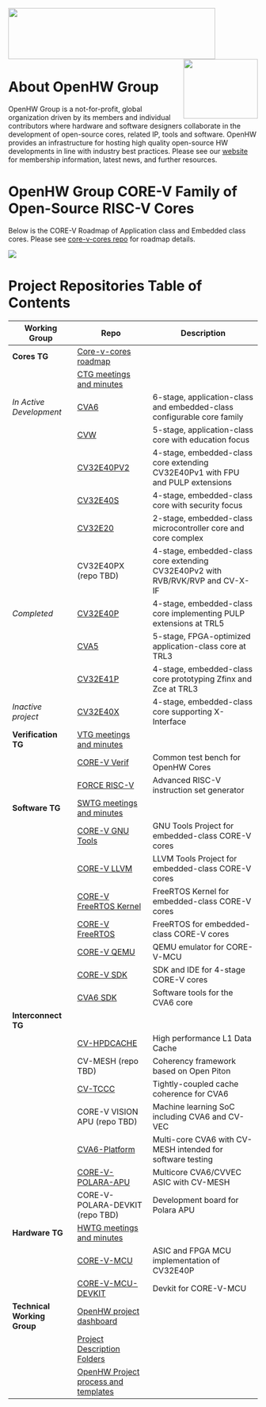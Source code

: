 <img src="https://www.openhwgroup.org/images/openhw-landscape.png" width="418px" height="103px" /> <img src="https://www.openhwgroup.org/images/core-v-portrait.png" align="right" width="150px" height="120px"/>

# About OpenHW Group

OpenHW Group is a not-for-profit, global organization driven by its members and individual contributors where hardware and software designers collaborate in the development of open-source cores, related IP, tools and software. OpenHW provides an infrastructure for hosting high quality open-source HW developments in line with industry best practices.
Please see our [website](https://www.openhwgroup.org/) for membership information, latest news, and further resources.

# OpenHW Group CORE-V Family of Open-Source RISC-V Cores

Below is the CORE-V Roadmap of Application class and Embedded class cores. Please see [core-v-cores repo](https://github.com/openhwgroup/core-v-cores) for roadmap details.
<!-- <img src="https://github.com/openhwgroup/core-v-cores/blob/master/CV-CORES-Roadmap_2023-03-14.png" align="center" /> -->

<img src="https://github.com/openhwgroup/core-v-cores/blob/master/OpenHW-CoresTimeline-Feb2024.png" align="center" />

# Project Repositories Table of Contents 

| Working Group    				| Repo																			| Description												|      
| --------------------    		| --------------------    														| -------------------- 										|
| **Cores TG**    				| [Core-v-cores roadmap](https://github.com/openhwgroup/core-v-cores)			|  															|
|								| [CTG meetings and minutes](https://github.com/openhwgroup/programs/tree/master/TGs/cores-task-group)|							|
| 	*In Active Development* 	| [CVA6](https://github.com/openhwgroup/cva6)									| 6-stage, application-class and embedded-class configurable core family	 	|
|     							| [CVW](https://github.com/openhwgroup/cvw)										| 5-stage, application-class core with education focus |
|     							| [CV32E40PV2](https://github.com/openhwgroup/cv32e40p)							| 4-stage, embedded-class core extending CV32E40Pv1 with FPU and PULP extensions |
|     							| [CV32E40S](https://github.com/openhwgroup/cv32e40s)							| 4-stage, embedded-class core with security focus |
|     							| [CV32E20](https://github.com/openhwgroup/cve2)							    | 2-stage, embedded-class microcontroller core and core complex |
|     							| CV32E40PX	(repo TBD)					    									| 4-stage, embedded-class core extending CV32E40Pv2 with RVB/RVK/RVP and CV-X-IF |
|   *Completed*  				| [CV32E40P](https://github.com/openhwgroup/cv32e40p)							| 4-stage, embedded-class core implementing PULP extensions at TRL5 |
|     							| [CVA5](https://github.com/openhwgroup/cva5)									| 5-stage, FPGA-optimized application-class core at TRL3  |
|     							| [CV32E41P](https://github.com/openhwgroup/cv32e41p)							| 4-stage, embedded-class core prototyping Zfinx and Zce at TRL3 |
|   *Inactive project*  		| [CV32E40X](https://github.com/openhwgroup/cv32e40x)							| 4-stage, embedded-class core supporting X-Interface |
| **Verification TG**    			| [VTG meetings and minutes](https://github.com/openhwgroup/programs/tree/master/TGs/verification-task-group)|   |
|								| [CORE-V Verif](https://github.com/openhwgroup/core-v-verif)					| Common test bench for OpenHW Cores |
|     							| [FORCE RISC-V](https://github.com/openhwgroup/force-riscv)					| Advanced RISC-V instruction set generator |
| **Software TG**     				| [SWTG meetings and minutes](https://github.com/openhwgroup/core-v-sw)			|  												|
| 			    				| [CORE-V GNU Tools](https://github.com/openhwgroup/corev-gcc)					| GNU Tools Project for embedded-class CORE-V cores |
| 			    				| [CORE-V LLVM](https://github.com/openhwgroup/corev-llvm-project)				| LLVM Tools Project for embedded-class CORE-V cores |
| 			    				| [CORE-V FreeRTOS Kernel](https://github.com/openhwgroup/core-v-freertos-kernel)				| FreeRTOS Kernel for embedded-class CORE-V cores |
| 			    				| [CORE-V FreeRTOS](https://github.com/openhwgroup/core-v-freertos)				| FreeRTOS for embedded-class CORE-V cores |
| 			    				| [CORE-V QEMU](https://github.com/openhwgroup/corev-qemu)						| QEMU emulator for CORE-V-MCU	 |
| 			    				| [CORE-V SDK](https://github.com/openhwgroup/core-v-sdk)						| SDK and IDE for 4-stage CORE-V cores	 |
| 			    				| [CVA6 SDK](https://github.com/openhwgroup/cva6-sdk)							| Software tools for the CVA6 core	 |
| **Interconnect TG**				|																				|																	|
|     							| [CV-HPDCACHE](https://github.com/openhwgroup/cv-hpdcache)						| High performance L1 Data Cache |
|     							| CV-MESH (repo TBD)															| Coherency framework based on Open Piton |
|     							| [CV-TCCC](https://github.com/openhwgroup/cv-hpdcache)						    | Tightly-coupled cache coherence for CVA6|
|     							| CORE-V VISION APU (repo TBD)													| Machine learning SoC including CVA6 and CV-VEC |
|     							| [CVA6-Platform](https://github.com/openhwgroup/cva6-platform)					| Multi-core CVA6 with CV-MESH intended for software testing |
|     							| [CORE-V-POLARA-APU](https://github.com/openhwgroup/core-v-polara-apu)			| Multicore CVA6/CVVEC ASIC with CV-MESH |
|     							| CORE-V-POLARA-DEVKIT (repo TBD)												| Development board for Polara APU |
| **Hardware TG**     			| [HWTG meetings and minutes](https://github.com/openhwgroup/programs/tree/master/TGs/hardware-task-group)					|  |
|     							| [CORE-V-MCU](https://github.com/openhwgroup/core-v-mcu)						| ASIC and FPGA MCU implementation of CV32E40P |
|     							| [CORE-V-MCU-DEVKIT](https://github.com/openhwgroup/core-v-mcu-devkit)			| Devkit for CORE-V-MCU |
| **Technical Working Group**	| [OpenHW project dashboard](https://github.com/openhwgroup/programs/tree/master/dashboard)		| |
|								| [Project Description Folders](https://github.com/openhwgroup/programs/tree/master/Project-Descriptions-and-Plans) | |
|								| [OpenHW Project process and templates](https://github.com/openhwgroup/programs/tree/master/process)		| |


<!--

**Here are some ideas to get you started:**

🙋‍♀️ A short introduction - what is your organization all about?
🌈 Contribution guidelines - how can the community get involved?
👩‍💻 Useful resources - where can the community find your docs? Is there anything else the community should know?
🍿 Fun facts - what does your team eat for breakfast?
🧙 Remember, you can do mighty things with the power of [Markdown](https://docs.github.com/github/writing-on-github/getting-started-with-writing-and-formatting-on-github/basic-writing-and-formatting-syntax)
-->
